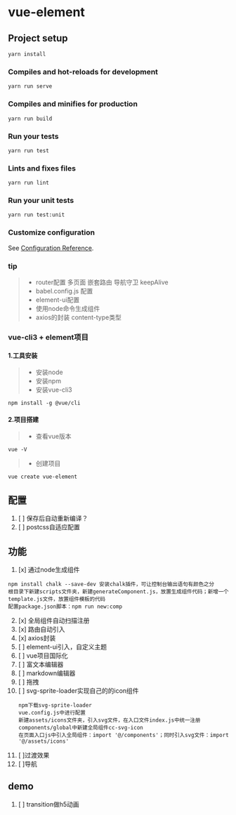 # vue-element

## Project setup
```
yarn install
```

### Compiles and hot-reloads for development
```
yarn run serve
```

### Compiles and minifies for production
```
yarn run build
```

### Run your tests
```
yarn run test
```

### Lints and fixes files
```
yarn run lint
```

### Run your unit tests
```
yarn run test:unit
```

### Customize configuration
See [Configuration Reference](https://cli.vuejs.org/config/).

### tip
> * router配置 多页面 嵌套路由 导航守卫 keepAlive
> * babel.config.js 配置
> * element-ui配置
> * 使用node命令生成组件
> * axios的封装  content-type类型

### vue-cli3 + element项目
#### 1.工具安装
> * 安装node
> * 安装npm
> * 安装vue-cli3
```
npm install -g @vue/cli
```
#### 2.项目搭建
> * 查看vue版本
```
vue -V
```
> * 创建项目
```
vue create vue-element
```
## 配置
1. [ ] 保存后自动重新编译？
2. [ ] postcss自适应配置
## 功能
1. [x] 通过node生成组件
```
npm install chalk --save-dev 安装chalk插件，可让控制台输出语句有颜色之分
根目录下新建scripts文件夹，新建generateComponent.js，放置生成组件代码；新增一个template.js文件，放置组件模板的代码
配置package.json脚本：npm run new:comp
```
2. [x] 全局组件自动扫描注册
3. [x] 路由自动引入
4. [x] axios封装
5. [ ] element-ui引入，自定义主题
6. [ ] vue项目国际化
7. [ ] 富文本编辑器
8. [ ] markdown编辑器
9. [ ] 拖拽
10. [ ] svg-sprite-loader实现自己的的icon组件
    ```
    npm下载svg-sprite-loader
    vue.config.js中进行配置
    新建assets/icons文件夹，引入svg文件，在入口文件index.js中统一注册
    components/global中新建全局组件cc-svg-icon
    在页面入口js中引入全局组件：import '@/components'；同时引入svg文件：import '@/assets/icons'
    ```
11. [ ]过渡效果
12. [ ]导航

## demo
1. [ ] transition做h5动画
